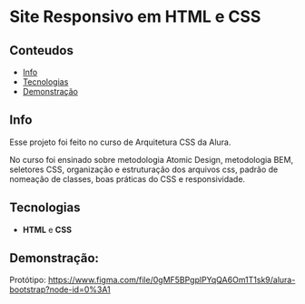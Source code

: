 # Site Responsivo em HTML e CSS

## Conteudos
* [Info](#info)
* [Tecnologias](#technologias)
* [Demonstração](#demonstração)

## Info

Esse projeto foi feito no curso de Arquitetura CSS da Alura.

No curso foi ensinado sobre metodologia Atomic Design, metodologia BEM, seletores CSS, organização e estruturação dos arquivos css, padrão de nomeação de classes, boas práticas do CSS e responsividade.

## Tecnologias

* **HTML** e **CSS**


## Demonstração:

Protótipo: https://www.figma.com/file/0gMF5BPgplPYqQA6Om1T1sk9/alura-bootstrap?node-id=0%3A1

